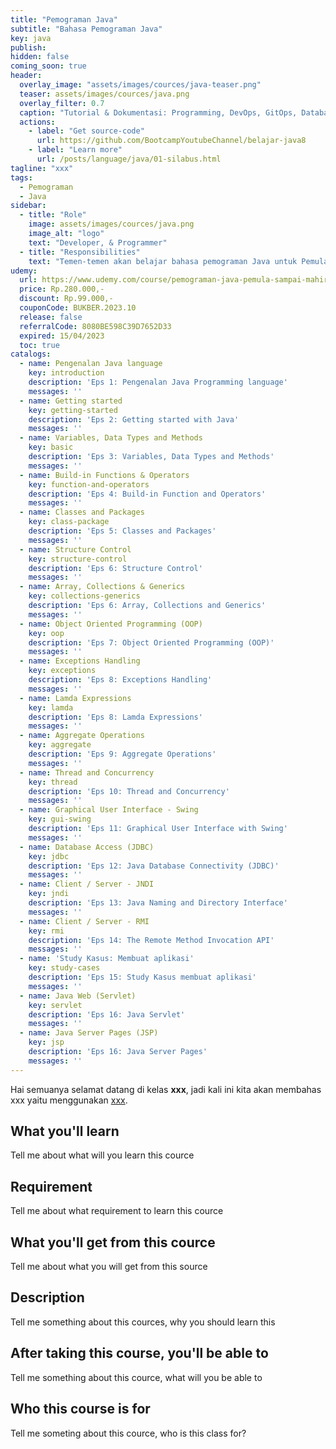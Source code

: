 ```yaml
---
title: "Pemograman Java"
subtitle: "Bahasa Pemograman Java"
key: java
publish: 
hidden: false
coming_soon: true
header:
  overlay_image: "assets/images/cources/java-teaser.png"
  teaser: assets/images/cources/java.png
  overlay_filter: 0.7
  caption: "Tutorial & Dokumentasi: Programming, DevOps, GitOps, Database, & Servers"
  actions:
    - label: "Get source-code"
      url: https://github.com/BootcampYoutubeChannel/belajar-java8
    - label: "Learn more"
      url: /posts/language/java/01-silabus.html
tagline: "xxx"
tags:
  - Pemograman
  - Java
sidebar:
  - title: "Role"
    image: assets/images/cources/java.png
    image_alt: "logo"
    text: "Developer, & Programmer"
  - title: "Responsibilities"
    text: "Temen-temen akan belajar bahasa pemograman Java untuk Pemula sampai Mahir diantaranya, Basic Java, Konsep & Impl OOP, JDBC, Multithreads, Client/Server, Java Desktop, Java Web, etc"
udemy: 
  url: https://www.udemy.com/course/pemograman-java-pemula-sampai-mahir/
  price: Rp.280.000,-
  discount: Rp.99.000,-
  couponCode: BUKBER.2023.10
  release: false
  referralCode: 8080BE598C39D7652D33
  expired: 15/04/2023 
  toc: true
catalogs:
  - name: Pengenalan Java language
    key: introduction
    description: 'Eps 1: Pengenalan Java Programming language'
    messages: ''
  - name: Getting started
    key: getting-started
    description: 'Eps 2: Getting started with Java'
    messages: ''
  - name: Variables, Data Types and Methods
    key: basic
    description: 'Eps 3: Variables, Data Types and Methods'
    messages: ''
  - name: Build-in Functions & Operators
    key: function-and-operators
    description: 'Eps 4: Build-in Function and Operators'
    messages: ''
  - name: Classes and Packages
    key: class-package
    description: 'Eps 5: Classes and Packages'
    messages: ''
  - name: Structure Control
    key: structure-control
    description: 'Eps 6: Structure Control'
    messages: ''
  - name: Array, Collections & Generics
    key: collections-generics
    description: 'Eps 6: Array, Collections and Generics'
    messages: ''
  - name: Object Oriented Programming (OOP)
    key: oop
    description: 'Eps 7: Object Oriented Programming (OOP)'
    messages: ''
  - name: Exceptions Handling
    key: exceptions
    description: 'Eps 8: Exceptions Handling'
    messages: ''
  - name: Lamda Expressions
    key: lamda
    description: 'Eps 8: Lamda Expressions'
    messages: ''
  - name: Aggregate Operations
    key: aggregate
    description: 'Eps 9: Aggregate Operations'
    messages: ''
  - name: Thread and Concurrency
    key: thread
    description: 'Eps 10: Thread and Concurrency'
    messages: ''
  - name: Graphical User Interface - Swing
    key: gui-swing
    description: 'Eps 11: Graphical User Interface with Swing'
    messages: ''
  - name: Database Access (JDBC)
    key: jdbc
    description: 'Eps 12: Java Database Connectivity (JDBC)'
    messages: ''
  - name: Client / Server - JNDI
    key: jndi
    description: 'Eps 13: Java Naming and Directory Interface'
    messages: ''
  - name: Client / Server - RMI
    key: rmi
    description: 'Eps 14: The Remote Method Invocation API'
    messages: ''
  - name: 'Study Kasus: Membuat aplikasi'
    key: study-cases
    description: 'Eps 15: Study Kasus membuat aplikasi'
    messages: ''
  - name: Java Web (Servlet)
    key: servlet
    description: 'Eps 16: Java Servlet'
    messages: ''
  - name: Java Server Pages (JSP)
    key: jsp
    description: 'Eps 16: Java Server Pages'
    messages: ''
---
```


Hai semuanya selamat datang di kelas **xxx**, jadi kali ini kita akan membahas xxx yaitu menggunakan [xxx](link). 

<!--more-->

## What you'll learn

Tell me about what will you learn this cource

## Requirement

Tell me about what requirement to learn this cource

## What you'll get from this cource

Tell me about what you will get from this source

## Description

Tell me something about this cources, why you should learn this

## After taking this course, you'll be able to

Tell me something about this cource, what will you be able to

## Who this course is for

Tell me someting about this cource, who is this class for?